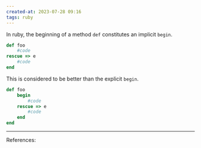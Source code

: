 ```yaml
---
created-at: 2023-07-28 09:16
tags: ruby
---
```


In ruby, the beginning of a method `def` constitutes an implicit `begin`.

```ruby
def foo
	#code
rescue => e
	#code
end
```

This is considered to be better than the explicit `begin`.

```ruby
def foo
	begin
		#code
	rescue => e
		#code
	end
end
```

---
References:




